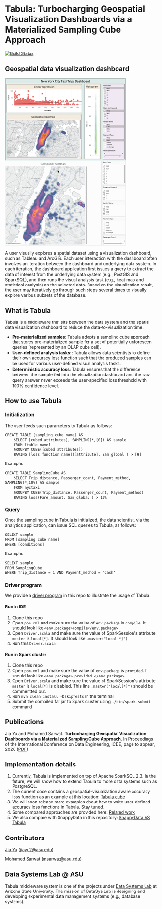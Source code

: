 # Tabula: Turbocharging Geospatial Visualization Dashboards via a Materialized Sampling Cube Approach

[![Build Status](https://travis-ci.org/DataSystemsLab/Tabula.svg?branch=master)](https://travis-ci.org/DataSystemsLab/Tabula)

## Geospatial data visualization dashboard

<img style="float: left;" src="figures/tableau-dashboard.png" width="400"><img src="figures/tableau-interaction.gif" width="400">

A user visually explores a spatial dataset using a visualization dashboard, such as Tableau and ArcGIS. Each user interaction with the dashboard often involves an iteration between the dashboard and underlying data system. In each iteration, the dashboard application ﬁrst issues a query to extract the data of interest from the underlying data system (e.g., PostGIS and SparkSQL), and then runs the visual analysis task (e.g., heat map and statistical analysis) on the selected data. Based on the visualization result, the user may iteratively go through such steps several times to visually explore various subsets of the database.




## What is Tabula

Tabula is a middleware that sits between the data system and the spatial data visualization dashboard to reduce the data-to-visualization time. 

* **Pre-materialized samples**: Tabula adopts a sampling cube approach that stores pre-materialized sample for a set of potentially unforeseen queries (represented by an OLAP cube cell).
* **User-defined analysis tasks:**: Tabula allows data scientists to deﬁne their own accuracy loss function such that the produced samples can be used for various user-deﬁned visual analysis tasks. 
* **Deterministic accuracy loss**: Tabula ensures that the diﬀerence between the sample fed into the visualization dashboard and the raw query answer never exceeds the user-speciﬁed loss threshold with 100% confidence level.

## How to use Tabula

### Initialization

The user feeds such parameters to Tabula as follows:

```
CREATE TABLE [sampling cube name] AS
	SELECT [cubed attributes], SAMPLING(*,[θ]) AS sample
	FROM [table name]
	GROUPBY CUBE([cubed attributes])
	HAVING [loss function name]([attribute], Sam global ) > [θ]
```

Example:

```
CREATE TABLE SamplingCube AS
	SELECT Trip_distance, Passenger_count, Payment_method, SAMPLING(*,10%) AS sample
	FROM nyctaxi
	GROUPBY CUBE(Trip_distance, Passenger_count, Payment_method)
	HAVING loss(Fare_amount, Sam_global ) > 10%
```

### Query

Once the sampling cube in Tabula is initialized, the data scientist, via the analytics application, can issue SQL queries to Tabula, as follows:

```
SELECT sample
FROM [sampling cube name]
WHERE [conditions]
```

Example:

```
SELECT sample
FROM SamplingCube
WHERE Trip_distance = 1 AND Payment_method = 'cash'
```

### Driver program

We provide a [driver program](https://github.com/DataSystemsLab/Tabula/blob/master/src/main/scala/org/datasyslab/samplingcube/Driver.scala) in this repo to illustrate the usage of Tabula.

#### Run in IDE

1. Clone this repo
2. Open `pom.xml` and make sure the value of `env.package` is `compile`. It should look like `<env.package>compile</env.package>`
3. Open `Driver.scala` and make sure the value of SparkSession's attribute `master` is `local[*]`. It should look like `.master("local[*]")`
4. Run this `Driver.scala`

#### Run in Spark cluster

1. Clone this repo
2. Open `pom.xml` and make sure the value of `env.package` is `provided`. It should look like `<env.package> provided </env.package>`
3. Open `Driver.scala` and make sure the value of SparkSession's attribute `master` is `local[*]` is disabled. This line `.master("local[*]")` should be commentted out.
4. Run `mvn clean install -DskipTests` in the terminal
5. Submit the compiled fat jar to Spark cluster using `./bin/spark-submit` command


## Publications

Jia Yu and Mohamed Sarwat. **Turbocharging Geospatial Visualization Dashboards via a Materialized Sampling Cube Approach**. In Proceedings of the International Conference on Data Engineering, ICDE, page to appear, 2020 ([PDF](https://jiayuasu.github.io/files/paper/tabula_icde2020_fullpaper.pdf))

## Implementation details

1. Currently, Tabula is implemented on top of Apache SparkSQL 2.3. In the future, we will show how to extend Tabula to more data systems such as PostgreSQL.
2. The current code contains a geospatial-visualization aware accuracy loss function as an example at this location: [Tabula cube](https://github.com/DataSystemsLab/Tabula/blob/master/src/main/scala/org/datasyslab/samplingcube/cubes/Tabula.scala)
3. We will soon release more examples about how to write user-defined accuracy loss functions in Tabula. Stay tuned.
4. Some compared approaches are provided here: [Related work](https://github.com/DataSystemsLab/Tabula/tree/master/src/main/scala/org/datasyslab/samplingcube/relatedwork)
5. We also compare with SnappyData in this repository: [SnappyData VS Tabula](https://github.com/jiayuasu/snappydata-versus-tabula)

## Contributors

[Jia Yu](http://jiayuasu.github.io/) (jiayu2@asu.edu)

[Mohamed Sarwat](http://faculty.engineering.asu.edu/sarwat/) (msarwat@asu.edu)

## Data Systems Lab @ ASU
Tabula middleware system is one of the projects under [Data Systems Lab](https://www.datasyslab.net/) at Arizona State University. The mission of DataSys Lab is designing and developing experimental data management systems (e.g., database systems).
